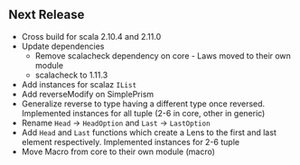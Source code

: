 ## Next Release

*   Cross build for scala 2.10.4 and 2.11.0
*   Update dependencies
    *   Remove scalacheck dependency on core - Laws moved to their own module
    *   scalacheck to 1.11.3
*   Add instances for scalaz `IList`
*   Add reverseModify on SimplePrism
*   Generalize reverse to type having a different type once reversed.
    Implemented instances for all tuple (2-6 in core, other in generic)
*   Rename `Head` -> `HeadOption` and `Last` -> `LastOption`
*   Add `Head` and `Last` functions which create a Lens to the first and last element respectively.
    Implemented instances for 2-6 tuple
*   Move Macro from core to their own module (macro)